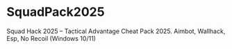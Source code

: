 # SquadPack2025
Squad Hack 2025 – Tactical Advantage Cheat Pack 2025. Aimbot, Wallhack, Esp, No Recoil (Windows 10/11)
 
 
 
 
 
